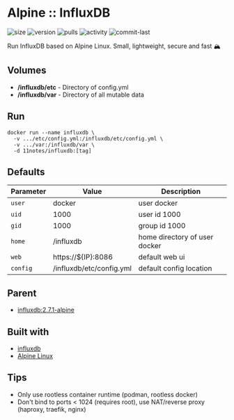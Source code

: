 # Alpine :: InfluxDB
![size](https://img.shields.io/docker/image-size/11notes/influxdb/2.7.1?color=0eb305) ![version](https://img.shields.io/docker/v/11notes/influxdb?color=eb7a09) ![pulls](https://img.shields.io/docker/pulls/11notes/influxdb?color=2b75d6) ![activity](https://img.shields.io/github/commit-activity/m/11notes/docker-influxdb?color=c91cb8) ![commit-last](https://img.shields.io/github/last-commit/11notes/docker-influxdb?color=c91cb8)

Run InfluxDB based on Alpine Linux. Small, lightweight, secure and fast 🏔️

## Volumes
* **/influxdb/etc** - Directory of config.yml
* **/influxdb/var** - Directory of all mutable data

## Run
```shell
docker run --name influxdb \
  -v .../etc/config.yml:/influxdb/etc/config.yml \
  -v .../var:/influxdb/var \
  -d 11notes/influxdb:[tag]
```

## Defaults
| Parameter | Value | Description |
| --- | --- | --- |
| `user` | docker | user docker |
| `uid` | 1000 | user id 1000 |
| `gid` | 1000 | group id 1000 |
| `home` | /influxdb | home directory of user docker |
| `web` | https://${IP}:8086 | default web ui |
| `config` | /influxdb/etc/config.yml | default config location |

## Parent
* [influxdb:2.7.1-alpine](https://github.com/influxdata/influxdata-docker/blob/46221770aa619e97553bc95443954f6c4690e1ce/influxdb/2.7/alpine/Dockerfile)

## Built with
* [influxdb](https://github.com/influxdata/influxdb)
* [Alpine Linux](https://alpinelinux.org/)

## Tips
* Only use rootless container runtime (podman, rootless docker)
* Don't bind to ports < 1024 (requires root), use NAT/reverse proxy (haproxy, traefik, nginx)
